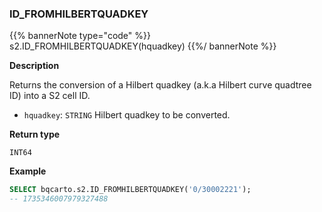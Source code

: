### ID_FROMHILBERTQUADKEY

{{% bannerNote type="code" %}}
s2.ID_FROMHILBERTQUADKEY(hquadkey)
{{%/ bannerNote %}}

**Description**

Returns the conversion of a Hilbert quadkey (a.k.a Hilbert curve quadtree ID) into a S2 cell ID.

* `hquadkey`: `STRING` Hilbert quadkey to be converted.

**Return type**

`INT64`

**Example**

```sql
SELECT bqcarto.s2.ID_FROMHILBERTQUADKEY('0/30002221');
-- 1735346007979327488
```